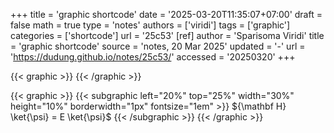 +++
title = 'graphic shortcode'
date = '2025-03-20T11:35:07+07:00'
draft = false
math = true
type = 'notes'
authors = ['viridi']
tags = ['graphic']
categories = ['shortcode']
url = '25c53'
[ref]
author = 'Sparisoma Viridi'
title = 'graphic shortcode'
source = 'notes, 20 Mar 2025'
updated = '-'
url = 'https://dudung.github.io/notes/25c53/'
accessed = '20250320'
+++

{{< graphic >}}
{{< /graphic >}}

<!--more-->

{{< graphic >}}
  {{< subgraphic left="20%" top="25%" width="30%" height="10%" borderwidth="1px" fontsize="1em" >}}
    ${\mathbf H}  \ket{\psi} = E \ket{\psi}$
  {{< /subgraphic >}}
{{< /graphic >}}
